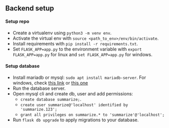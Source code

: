 ## Backend setup

#### Setup repo
- Create a virtualenv using `python3 -m venv env`.
- Activate the virtual env with `source <path_to_env>/env/bin/activate`.
- Install requirements with `pip install -r requirements.txt`.
- Set `FLASK_APP=app.py` to the environment variable with `export FLASK_APP=app.py` for linux and `set FLASK_APP=app.py` for windows.

#### Setup database
- Install mariadb or mysql: `sudo apt install mariadb-server`. For windows, check [this link](https://www.mariadbtutorial.com/getting-started/install-mariadb/) or [this one](https://dev.mysql.com/doc/mysql-windows-excerpt/8.0/en/windows-installation.html)
- Run the database server.
- Open mysql cli and create db, user and add permissions:
  - `create database summarize;`.
  - `create user summarize@'localhost' identified by 'summarize.123';`
  - `grant all privileges on summarize.* to 'summarize'@'localhost';`
- Run `flask db upgrade` to apply migrations to your database.
